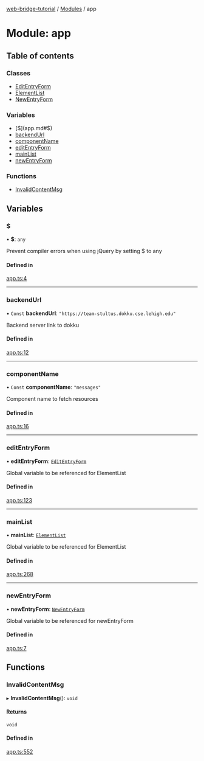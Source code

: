 [web-bridge-tutorial](../README.md) / [Modules](../modules.md) / app

# Module: app

## Table of contents

### Classes

- [EditEntryForm](../classes/app.EditEntryForm.md)
- [ElementList](../classes/app.ElementList.md)
- [NewEntryForm](../classes/app.NewEntryForm.md)

### Variables

- [$](app.md#$)
- [backendUrl](app.md#backendurl)
- [componentName](app.md#componentname)
- [editEntryForm](app.md#editentryform)
- [mainList](app.md#mainlist)
- [newEntryForm](app.md#newentryform)

### Functions

- [InvalidContentMsg](app.md#invalidcontentmsg)

## Variables

### $

• **$**: `any`

Prevent compiler errors when using jQuery by
setting $ to any

#### Defined in

[app.ts:4](https://bitbucket.org/sml3/cse216_sp24_team_21/src/ea4b1da/web/app.ts#lines-4)

___

### backendUrl

• `Const` **backendUrl**: ``"https://team-stultus.dokku.cse.lehigh.edu"``

Backend server link to dokku

#### Defined in

[app.ts:12](https://bitbucket.org/sml3/cse216_sp24_team_21/src/ea4b1da/web/app.ts#lines-12)

___

### componentName

• `Const` **componentName**: ``"messages"``

Component name to fetch resources

#### Defined in

[app.ts:16](https://bitbucket.org/sml3/cse216_sp24_team_21/src/ea4b1da/web/app.ts#lines-16)

___

### editEntryForm

• **editEntryForm**: [`EditEntryForm`](../classes/app.EditEntryForm.md)

Global variable to be referenced for ElementList

#### Defined in

[app.ts:123](https://bitbucket.org/sml3/cse216_sp24_team_21/src/ea4b1da/web/app.ts#lines-123)

___

### mainList

• **mainList**: [`ElementList`](../classes/app.ElementList.md)

Global variable to be referenced for ElementList

#### Defined in

[app.ts:268](https://bitbucket.org/sml3/cse216_sp24_team_21/src/ea4b1da/web/app.ts#lines-268)

___

### newEntryForm

• **newEntryForm**: [`NewEntryForm`](../classes/app.NewEntryForm.md)

Global variable to be referenced for newEntryForm

#### Defined in

[app.ts:7](https://bitbucket.org/sml3/cse216_sp24_team_21/src/ea4b1da/web/app.ts#lines-7)

## Functions

### InvalidContentMsg

▸ **InvalidContentMsg**(): `void`

#### Returns

`void`

#### Defined in

[app.ts:552](https://bitbucket.org/sml3/cse216_sp24_team_21/src/ea4b1da/web/app.ts#lines-552)
